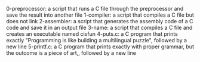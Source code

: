 0-preprocessor: a script that runs a C file through the preprocessor and save the result into another file
1-compiler: a script that compiles a C file but does not link
2-assembler: a script that generates the assembly code of a C code and save it in an output file
3-name: a script that compiles a C file and creates an executable named cisfun
4-puts.c: a C program that prints exactly "Programming is like building a multilingual puzzle", followed by a new line
5-printf.c: a C program that prints exactly with proper grammar, but the outcome is a piece of art,, followed by a new line
